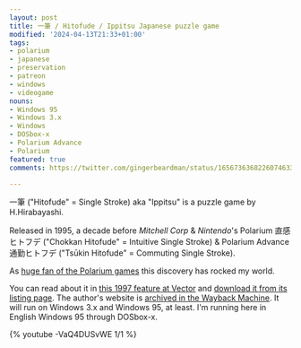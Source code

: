 ```yaml
---
layout: post
title: 一筆 / Hitofude / Ippitsu Japanese puzzle game
modified: '2024-04-13T21:33+01:00'
tags:
- polarium
- japanese
- preservation
- patreon
- windows
- videogame
nouns:
- Windows 95
- Windows 3.x
- Windows
- DOSbox-x
- Polarium Advance
- Polarium
featured: true
comments: https://twitter.com/gingerbeardman/status/1656736368226074633

---
```


一筆 ("Hitofude" = Single Stroke) aka "Ippitsu" is a puzzle game by H.Hirabayashi.

Released in 1995, a decade before *Mitchell Corp* & *Nintendo*'s Polarium 直感ヒトフデ ("Chokkan Hitofude" = Intuitive Single Stroke) & Polarium Advance 通勤ヒトフデ ("Tsūkin Hitofude" = Commuting Single Stroke).

As [huge fan of the Polarium games](/2014/01/01/polarium-advance-daily-puzzle-challenge) this discovery has rocked my world.

You can read about it in [this 1997 feature at Vector](https://www.vector.co.jp/magazine/special/970912/sp7091211.html) and [download it from its listing page](https://www.vector.co.jp/soft/win31/game/se024209.html). The author's website is [archived in the Wayback Machine](https://web.archive.org/web/20030506062907/http://www.hiraba.com/slaveofpc/software/ippitsu/index.html). It will run on Windows 3.x and Windows 95, at least. I'm running here in English Windows 95 through DOSbox-x.

{% youtube -VaQ4DUSvWE 1/1 %}

